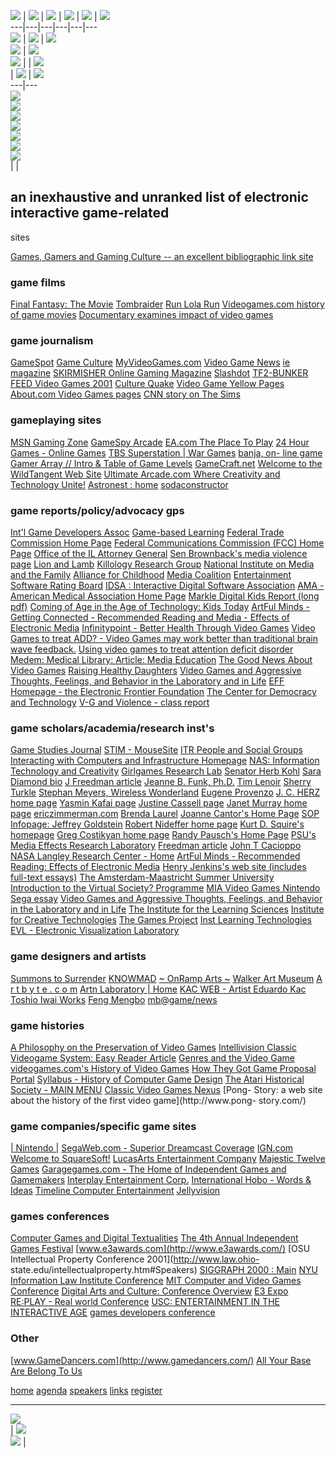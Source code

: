 ![](images/shim.gif) | ![](images/shim.gif) | ![](images/shim.gif) |
![](images/shim.gif) | ![](images/shim.gif) | ![](images/shim.gif)  
---|---|---|---|---|---  
![](images/mengbo3.gif) | ![](images/title.gif) | ![](images/shim.gif)  
![](images/topborder.gif) | ![](images/shim.gif)  
![](images/linkstit.gif) |   | ![](images/shim.gif)  
| ![](images/leftnav.gif) | ![](images/topnav.gif)  
---|---  
[![](images/agendaoff.gif)](agenda.html)  
[![](images/speakersoff.gif)](speakers.html)  
[![](images/linksoff.gif)](links.html)  
[![](images/registeroff.gif)](register.html)  
![](images/midnav.gif)  
[![](images/cultprogoff.gif)](http://culturalpolicy.uchicago.edu/)  
![](images/lownav.gif)  
  |  |

##  an inexhaustive and unranked list of electronic interactive game-related
sites

[Games, Gamers and Gaming Culture -- an excellent bibliographic link
site](http://www.knowledge.hut.fi/projects/games/gamelinks.html)

### game films

[Final Fantasy: The Movie](http://www.finalfantasy.com/)
[Tombraider](http://tombraiders.com/Movie/) [Run Lola
Run](http://www.spe.sony.com/classics/runlolarun/) [Videogames.com history of
game movies](http://www.videogames.com/features/universal/movies_hs/) [
Documentary examines impact of video
games](http://www.sfu.ca/mediapr/Releases/News/1999/November1999/Video.html)

### game journalism

[GameSpot](http://gamespot.com/gamespot/filters/) [Game
Culture](http://www.game-culture.com/)
[MyVideoGames.com](http://myvideogames.com/) [Video Game
News](http://www.videogamenews.com/) [ie magazine](http://www.iemag.com/)
[SKIRMISHER Online Gaming Magazine](http://www.skirmisher.com/)
[Slashdot](http://slashdot.org/search.pl?topic=games)
[TF2-BUNKER](http://www.tf2bunker.com/) [FEED Video Games
2001](http://www.feedmag.com/templates/videogame_article.php3?a_id=1611)
[Culture Quake](http://www.motherjones.com/mother_jones/ND99/quake.html)
[Video Game Yellow Pages](http://www.vgyellowpages.com/) [About.com Video
Games pages](http://videogames.about.com/games/videogames/) [CNN story on The
Sims](http://www.cnn.com/2000/TECH/computing/12/02/index.sims/cover.sims/)

### gameplaying sites

[MSN Gaming Zone](http://zone.msn.com/) [GameSpy
Arcade](http://www.gamespyarcade.com/) [EA.com The Place To
Play](http://www.ea.com/home/home.jsp) [24 Hour Games - Online
Games](http://www.free-gaming.com/online.htm) [TBS Superstation | War
Games](http://alt.superstation.com/WarGames/Game/1,4111,,00.html) [banja, on-
line game](http://www.banja.com/home1/index.htm) [Gamer Array // Intro & Table
of Game
Levels](http://www.swarthmore.edu/Humanities/pschmid1/essays/gamer/gamer.intro.html)
[GameCraft.net](http://www.gamecraft.net/foreign/148/284/) [Welcome to the
WildTangent Web Site](http://www.wildtangent.com/) [Ultimate Arcade.com Where
Creativity and Technology Unite!](http://www.ultimatearcade.com/ua/welcome/)
[Astronest : home](http://www.astronest.com/frame_login.html)
[sodaconstructor](http://www.sodaplay.com/constructor/index.htm)

### game reports/policy/advocacy gps

[Int'l Game Developers Assoc](http://www.igda.org/)      [Game-based
Learning](http://www.games2train.com/) [Federal Trade Commission Home
Page](http://www.ftc.gov/) [Federal Communications Commission (FCC) Home
Page](http://www.fcc.gov/) [Office of the IL Attorney
General](http://www.ag.state.il.us/) [Sen Brownback's media violence
page](http://www.senate.gov/~brownback/media_violence.html) [Lion and
Lamb](http://www.lionlamb.org/whatsnew.html) [Killology Research
Group](http://www.killology.com/) [National Institute on Media and the
Family](http://www.mediafamily.org/index.shtml) [Alliance for
Childhood](http://www.allianceforchildhood.net/) [Media
Coalition](http://www.mediacoalition.org/) [Entertainment Software Rating
Board](http://www.esrb.org/home.html) [IDSA : Interactive Digital Software
Association](http://www.idsa.com/index.html) [AMA - American Medical
Association Home Page](http://www.ama-assn.org/) [Markle Digital Kids Report
(long pdf)](http://www.markle.org/news/digital_kids.pdf) [Coming of Age in the
Age of Technology: Kids
Today](http://www.google.com/search?q=cache:www.tbwachiat.com/raw_materials/f_and_f/kids_tech.html+Fast+video+games+reading&hl=en&lr=lang_en)
[ArtFul Minds - Getting Connected - Recommended Reading and Media - Effects of
Electronic Media](http://library.thinkquest.org/50072/2sylwest.htm)
[Infinitypoint - Better Health Through Video
Games](http://www.infinitypoint.com/Articles/News/966349390) [Video Games to
treat ADD? - Video Games may work better than traditional brain wave
feedback.](http://mentalhealth.about.com/health/mentalhealth/library/weekly/aa101600a.htm)
[Using video games to treat attention deficit
disorder](http://www.globalideasbank.org/showidea.php?idea=2782) [Medem:
Medical Library: Article: Media
Education](http://www.medem.com/MedLB/articleslb.cfm?sub_cat=17) [The Good
News About Video
Games](http://www.familyeducation.com/article/0,1120,45-18019,00.html)
[Raising Healthy Daughters](http://www.girltech.com/Mentors/MN_research2.html)
[Video Games and Aggressive Thoughts, Feelings, and Behavior in the Laboratory
and in Life](http://www.apa.org/journals/psp/psp784772.html) [EFF Homepage -
the Electronic Frontier Foundation](http://www.eff.org/) [The Center for
Democracy and Technology](http://www.cdt.org/) [V-G and Violence - class
report](http://www.socsci.mcmaster.ca/soc/courses/stpp4C03/ClassEssay/videogames.htm)

### game scholars/academia/research inst's

[Game Studies Journal](http://www.gamestudies.org/) [STIM -
MouseSite](http://sloan.stanford.edu/mousesite/) [ITR People and Social Groups
Interacting with Computers and Infrastructure
Homepage](http://www.itr.nsf.gov/pe/index.html) [NAS: Information Technology
and
Creativity](http://www4.nas.edu/cp.nsf/Projects+_by+_PIN/CSTB-L-99-11-A?OpenDocument)
[Girlgames Research Lab](http://www.girlgames.com/girlgames/) [Senator Herb
Kohl](http://www.senate.gov/~kohl/) [Sara Diamond
bio](http://www.BanffCentre.CA/mva/mvastaff/default.htm) [J Freedman
article](http://www.google.com/search?q=cache:www.avault.com/articles/print_article.asp%3Fname%3Dskeptic+%22Jonathan+Freedman%22+violence&hl=en&lr=lang_en)
[Jeanne B. Funk, Ph.D.](http://www.utoledo.edu/psychology/FunkVita.html) [Tim
Lenoir](http://www.stanford.edu/dept/HPS/TimLenoir/) [Sherry
Turkle](http://web.mit.edu/sturkle/www/) [Stephan Meyers, Wireless
Wonderland](http://www.stephan.com/) [Eugene
Provenzo](http://www.education.miami.edu/ep/vita/)      [J. C. HERZ home
page](http://users.rcn.com/joystick.interport/) [Yasmin Kafai
page](http://www.gseis.ucla.edu/faculty/kafai/) [Justine Cassell
page](http://justine.www.media.mit.edu/people/justine/) [Janet Murray home
page](http://www.lcc.gatech.edu/~murray/) [
ericzimmerman.com](http://www.ericzimmerman.com/infopages/infomain.html)
[Brenda Laurel](http://www.tauzero.com/Brenda_Laurel/index.html) [Joanne
Cantor's Home Page](http://www.joannecantor.com/) [SOP Infopage: Jeffrey
Goldstein](http://www.fss.uu.nl/sop/staff/Goldstein.html) [Robert Nideffer
home page](http://proxy.arts.uci.edu/~nideffer/) [Kurt D. Squire's
homepage](http://php.indiana.edu/~ksquire/) [Greg Costikyan home
page](http://www.crossover.com/~costik/) [Randy Pausch's Home
Page](http://wonderland.hcii.cs.cmu.edu/randy.htm) [PSU's Media Effects
Research Laboratory](http://www.psu.edu/dept/medialab/) [Freedman
article](http://www.avault.com/articles/print_article.asp?name=skeptic) [John
T Cacioppo](http://socialpsy.uchicago.edu/cacioppo.htm) [NASA Langley Research
Center - Home](http://www.larc.nasa.gov/) [ArtFul Minds - Recommended Reading:
Effects of Electronic Media](http://library.thinkquest.org/50072/2sylwest.htm)
[Henry Jenkins's web site (includes full-text
essays)](http://web.mit.edu/afs/athena.mit.edu/org/t/21fms/www/faculty/henry3/)
[The Amsterdam-Maastricht Summer
University](http://www.amsu.edu/2000/ECO2.htm) [Introduction to the Virtual
Society? Programme](http://www.brunel.ac.uk/research/virtsoc/intro.htm) [MIA
Video Games Nintendo Sega
essay](http://www.mcs.mq.edu.au/Staff/mwark/warchive/Mia/mia-video-games.html)
[Video Games and Aggressive Thoughts, Feelings, and Behavior in the Laboratory
and in Life](http://www.apa.org/journals/psp/psp784772.html) [The Institute
for the Learning Sciences](http://www.ils.northwestern.edu/) [Institute for
Creative Technologies](http://www.ict.usc.edu/) [The Games
Project](http://www.gamesproject.org/controller.html) [Inst Learning
Technologies](http://www.ilt.columbia.edu/) [EVL - Electronic Visualization
Laboratory](http://www.evl.uic.edu/EVL/index.html)

### game designers and artists

    

[Summons to Surrender](http://stern.aen.walkerart.org/)
[KNOWMAD](http://web.mit.edu/lvac/www/WINTER2000/knowmad.html) [~ OnRamp Arts
~](http://www.ramparts.org/) [Walker Art
Museum](http://adaweb.walkerart.org/home.shtml) [A r t b y t e . c o
m](http://www.artbyte.com/) [Artn Laboratory | Home](http://www.artn.com/)
[KAC WEB - Artist Eduardo Kac](http://www.ekac.org/) [Toshio Iwai
Works](http://ns05.iamas.ac.jp/%7Eiwai/iwai_main.html) [Feng
Mengbo](http://www.dareonline.org/themes/play/feng.html)
[mb@game/news](http://member.netease.com/~mbgame/page/news.htm?Submit=Let%27s+Go%21)

### game histories

[A Philosophy on the Preservation of Video
Games](http://www.videotopia.com/edit1.htm) [Intellivision Classic Videogame
System: Easy Reader Article](http://www.makingit.com/intellivision/er.shtml)
[Genres and the Video
Game](http://www.robinlionheart.com/gamedev/genres.xhtml) [videogames.com's
History of Video Games](http://www.videogames.com/features/universal/hov/)
[How They Got Game Proposal
Portal](http://www.stanford.edu/dept/HPS/VideoGameProposal/) [Syllabus -
History of Computer Game
Design](http://www.stanford.edu/class/sts145/html/Syllabus.htm) [The Atari
Historical Society - MAIN MENU](http://www.atari-history.com/mainmenu.html)
[Classic Video Games Nexus](http://home.hiwaay.net/~lkseitz/cvg/nexus/) [Pong-
Story: a web site about the history of the first video game](http://www.pong-
story.com/)

### game companies/specific game sites

[| Nintendo |](http://www.nintendo.com/index.jsp) [SegaWeb.com - Superior
Dreamcast Coverage](http://www.segaweb.com/) [IGN.com](http://www.ign.com/)
[Welcome to SquareSoft!](http://www.squaresoft.com/) [LucasArts Entertainment
Company](http://www.lucasarts.com/default.htm) [Majestic Twelve
Games](http://www.chrispy.net/~mj12/) [Garagegames.com - The Home of
Independent Games and Gamemakers](http://www.garagegames.com/) [Interplay
Entertainment Corp.](http://www.interplay.com/) [International Hobo - Words &
Ideas](http://www.ihobo.co.uk/) [Timeline Computer
Entertainment](http://www.timelineworlds.com/index.shtml)
[Jellyvision](http://www.jellyvision.com)

### games conferences

[Computer Games and Digital Textualities](http://diac.it-c.dk/cgdt/) [The 4th
Annual Independent Games Festival](http://www.igf.com/)
[www.e3awards.com](http://www.e3awards.com/) [OSU Intellectual Property
Conference 2001](http://www.law.ohio-
state.edu/intellectualproperty.htm#Speakers) [SIGGRAPH 2000 :
Main](http://www.siggraph.org/s2000/) [NYU Information Law Institute
Conference](http://www.law.nyu.edu/ili/conferences/freeinfo2000/aboutconf/index.html)
[MIT Computer and Video Games Conference](http://web.mit.edu/cms/games/)
[Digital Arts and Culture: Conference
Overview](http://www.stg.brown.edu/conferences/DAC/index.html) [E3
Expo](http://www.e3expo.com/) [RE:PLAY - Real world
Conference](http://www.eyebeam.org/replay/) [USC: ENTERTAINMENT IN THE
INTERACTIVE AGE](http://www.annenberg.edu/interactive-age/) [games developers
conference](http://www.gdconf.com/)

### Other

[www.GameDancers.com](http://www.gamedancers.com/) [All Your Base Are Belong
To Us](http://all.your.base.0r.co.nz/)

[home](index.html) [agenda](agenda.html) [speakers](speakers.html)
[links](links.html) [register](register.html)  
  
---  
![](images/shim.gif)  
  | ![](images/shim.gif)  
![](images/botborder.gif) |  

